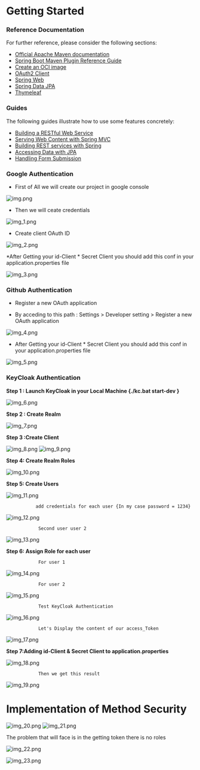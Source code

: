 # Getting Started

### Reference Documentation

For further reference, please consider the following sections:

* [Official Apache Maven documentation](https://maven.apache.org/guides/index.html)
* [Spring Boot Maven Plugin Reference Guide](https://docs.spring.io/spring-boot/docs/3.2.0/maven-plugin/reference/html/)
* [Create an OCI image](https://docs.spring.io/spring-boot/docs/3.2.0/maven-plugin/reference/html/#build-image)
* [OAuth2 Client](https://docs.spring.io/spring-boot/docs/3.2.0/reference/htmlsingle/index.html#web.security.oauth2.client)
* [Spring Web](https://docs.spring.io/spring-boot/docs/3.2.0/reference/htmlsingle/index.html#web)
* [Spring Data JPA](https://docs.spring.io/spring-boot/docs/3.2.0/reference/htmlsingle/index.html#data.sql.jpa-and-spring-data)
* [Thymeleaf](https://docs.spring.io/spring-boot/docs/3.2.0/reference/htmlsingle/index.html#web.servlet.spring-mvc.template-engines)

### Guides

The following guides illustrate how to use some features concretely:

* [Building a RESTful Web Service](https://spring.io/guides/gs/rest-service/)
* [Serving Web Content with Spring MVC](https://spring.io/guides/gs/serving-web-content/)
* [Building REST services with Spring](https://spring.io/guides/tutorials/rest/)
* [Accessing Data with JPA](https://spring.io/guides/gs/accessing-data-jpa/)
* [Handling Form Submission](https://spring.io/guides/gs/handling-form-submission/)

### Google Authentication

* First of All  we will create our project in google console 

![img.png](img.png)

* Then we will ceate credentials

![img_1.png](img_1.png)

* Create client OAuth ID

![img_2.png](img_2.png)

*After Getting your id-Client * Secret Client you should add this conf in your application.properties  file

![img_3.png](img_3.png)

### Github  Authentication

* Register a new OAuth application

* By acceding to this path : Settings > Developer setting > Register a new OAuth application

![img_4.png](img_4.png)

* After Getting your id-Client * Secret Client you should add this conf in your application.properties  file

![img_5.png](img_5.png)

### KeyCloak Authentication

**Step 1 : Launch KeyCloak in your Local Machine {./kc.bat start-dev }**

![img_6.png](img_6.png)


**Step 2 : Create Realm**

![img_7.png](img_7.png)

**Step 3 :Create Client** 

![img_8.png](img_8.png)
![img_9.png](img_9.png) 

**Step 4: Create Realm Roles**

![img_10.png](img_10.png)

**Step 5:  Create Users**

![img_11.png](img_11.png)

               add credentials for each user {In my case password = 1234}

![img_12.png](img_12.png)

                Second user user 2

![img_13.png](img_13.png)

**Step 6:  Assign Role for each user**
   
                For user 1

![img_14.png](img_14.png)


                For user 2
![img_15.png](img_15.png)

                Test KeyCloak Authentication

![img_16.png](img_16.png)

                Let's Display the content of our access_Token

![img_17.png](img_17.png)

**Step 7:Adding id-Client & Secret Client to application.properties**

![img_18.png](img_18.png)

                Then we get this result

![img_19.png](img_19.png)


# Implementation of Method Security

![img_20.png](img_20.png)
![img_21.png](img_21.png)

The problem that will face is in the getting token there is no roles

![img_22.png](img_22.png)

![img_23.png](img_23.png)